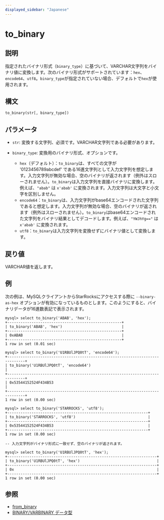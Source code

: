 ```yaml
---
displayed_sidebar: "Japanese"
---
```


# to_binary

## 説明

指定されたバイナリ形式（`binary_type`）に基づいて、VARCHAR文字列をバイナリ値に変換します。次のバイナリ形式がサポートされています：`hex`、`encode64`、`utf8`。`binary_type`が指定されていない場合、デフォルトで`hex`が使用されます。

## 構文

```Haskell
to_binary(str[, binary_type])
```

## パラメータ

- `str`: 変換する文字列、必須です。VARCHAR文字列である必要があります。
- `binary_type`: 変換用のバイナリ形式、オプションです。

  - `hex`（デフォルト）：`to_binary`は、すべての文字が '0123456789abcdef' である16進文字列として入力文字列を想定します。入力文字列が無効な場合、空のバイナリが返されます（例外はスローされません）。`to_binary`は入力文字列を直接バイナリに変換します。例えば、`"abab"` は `x'abab'` に変換されます。入力文字列は大文字と小文字を区別しません。
  - `encode64`：`to_binary`は、入力文字列がbase64エンコードされた文字列であると想定します。入力文字列が無効な場合、空のバイナリが返されます（例外はスローされません）。`to_binary`はbase64エンコードされた文字列をバイナリ結果としてデコードします。例えば、`"YWJhYg=="` は `x'abab'` に変換されます。
  - `utf8`：`to_binary`は入力文字列を変換せずにバイナリ値として変換します。

## 戻り値

VARCHAR値を返します。

## 例

次の例は、MySQLクライアントからStarRocksにアクセスする際に `--binary-as-hex` オプションが有効になっているものとします。このようにすると、バイナリデータが16進数表記で表示されます。

```Plain
mysql> select to_binary('ABAB', 'hex');
+----------------------------------------------------+
| to_binary('ABAB', 'hex')                           |
+----------------------------------------------------+
| 0xABAB                                             |
+----------------------------------------------------+
1 row in set (0.01 sec)

mysql> select to_binary('U1RBUlJPQ0tT', 'encode64');
+------------------------------------------------------------------------------+
| to_binary('U1RBUlJPQ0tT', 'encode64')                                        |
+------------------------------------------------------------------------------+
| 0x53544152524F434B53                                                         |
+------------------------------------------------------------------------------+
1 row in set (0.00 sec)

mysql> select to_binary('STARROCKS', 'utf8');
+----------------------------------------------------------------+
| to_binary('STARROCKS', 'utf8')                                 |
+----------------------------------------------------------------+
| 0x53544152524F434B53                                           |
+----------------------------------------------------------------+
1 row in set (0.00 sec)

-- 入力文字列がバイナリ形式に一致せず、空のバイナリが返されます。

mysql> select to_binary('U1RBUlJPQ0tT', 'hex');
+--------------------------------------------------------------------+
| to_binary('U1RBUlJPQ0tT', 'hex')                                   |
+--------------------------------------------------------------------+
| 0x                                                                 |
+--------------------------------------------------------------------+
1 row in set (0.00 sec)
```

## 参照

- [from_binary](from_binary.md)
- [BINARY/VARBINARY データ型](../../sql-statements/data-types/BINARY.md)